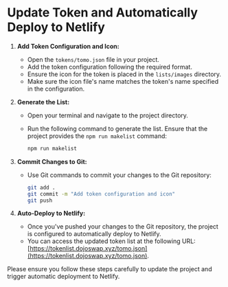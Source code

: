 # Update Token and Automatically Deploy to Netlify

1. **Add Token Configuration and Icon:**

   - Open the `tokens/tomo.json` file in your project.
   - Add the token configuration following the required format.
   - Ensure the icon for the token is placed in the `lists/images` directory.
   - Make sure the icon file's name matches the token's name specified in the configuration.

2. **Generate the List:**

   - Open your terminal and navigate to the project directory.
   - Run the following command to generate the list. Ensure that the project provides the `npm run makelist` command:

     ```bash
     npm run makelist
     ```

3. **Commit Changes to Git:**

   - Use Git commands to commit your changes to the Git repository:

     ```bash
     git add .
     git commit -m "Add token configuration and icon"
     git push
     ```

4. **Auto-Deploy to Netlify:**

   - Once you've pushed your changes to the Git repository, the project is configured to automatically deploy to Netlify.
   - You can access the updated token list at the following URL: [https://tokenlist.dojoswap.xyz/tomo.json](https://tokenlist.dojoswap.xyz/tomo.json).

Please ensure you follow these steps carefully to update the project and trigger automatic deployment to Netlify.


